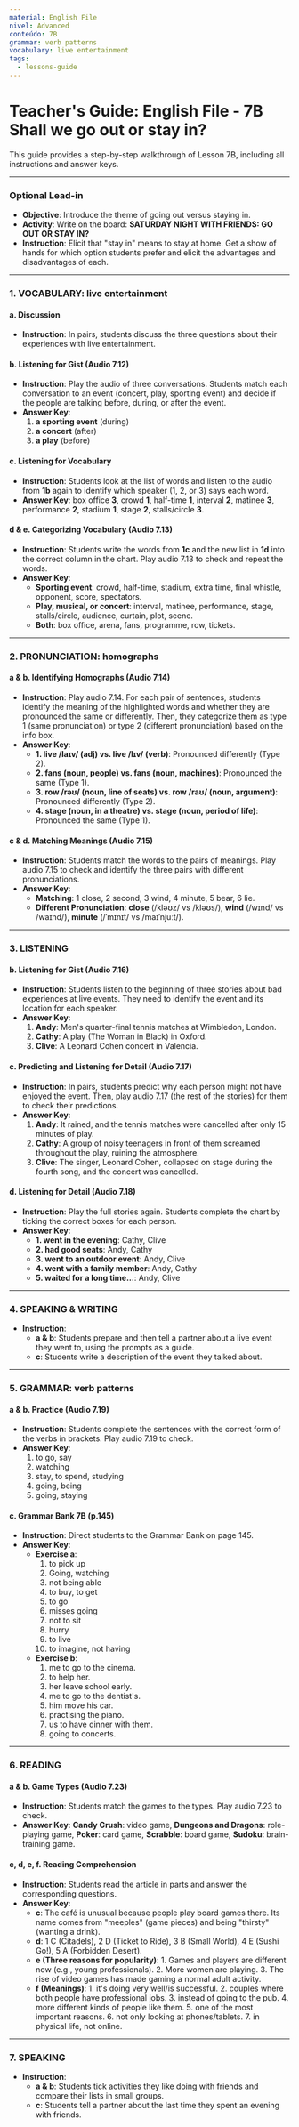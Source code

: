 ```yaml
---
material: English File
nivel: Advanced
conteúdo: 7B
grammar: verb patterns
vocabulary: live entertainment
tags:
  - lessons-guide
---
```


# **Teacher's Guide: English File - 7B Shall we go out or stay in?**

This guide provides a step-by-step walkthrough of Lesson 7B, including all instructions and answer keys.

***

### **Optional Lead-in**
* **Objective**: Introduce the theme of going out versus staying in.
* **Activity**: Write on the board: **SATURDAY NIGHT WITH FRIENDS: GO OUT OR STAY IN?**
* **Instruction**: Elicit that "stay in" means to stay at home. Get a show of hands for which option students prefer and elicit the advantages and disadvantages of each.

***

### **1. VOCABULARY: live entertainment**

#### **a. Discussion**
* **Instruction**: In pairs, students discuss the three questions about their experiences with live entertainment.

#### **b. Listening for Gist (Audio 7.12)**
* **Instruction**: Play the audio of three conversations. Students match each conversation to an event (concert, play, sporting event) and decide if the people are talking before, during, or after the event.
* **Answer Key**:
    1.  **a sporting event** (during)
    2.  **a concert** (after)
    3.  **a play** (before)

#### **c. Listening for Vocabulary**
* **Instruction**: Students look at the list of words and listen to the audio from **1b** again to identify which speaker (1, 2, or 3) says each word.
* **Answer Key**: box office **3**, crowd **1**, half-time **1**, interval **2**, matinee **3**, performance **2**, stadium **1**, stage **2**, stalls/circle **3**.

#### **d & e. Categorizing Vocabulary (Audio 7.13)**
* **Instruction**: Students write the words from **1c** and the new list in **1d** into the correct column in the chart. Play audio 7.13 to check and repeat the words.
* **Answer Key**:
    * **Sporting event**: crowd, half-time, stadium, extra time, final whistle, opponent, score, spectators.
    * **Play, musical, or concert**: interval, matinee, performance, stage, stalls/circle, audience, curtain, plot, scene.
    * **Both**: box office, arena, fans, programme, row, tickets.

***

### **2. PRONUNCIATION: homographs**

#### **a & b. Identifying Homographs (Audio 7.14)**
* **Instruction**: Play audio 7.14. For each pair of sentences, students identify the meaning of the highlighted words and whether they are pronounced the same or differently. Then, they categorize them as type 1 (same pronunciation) or type 2 (different pronunciation) based on the info box.
* **Answer Key**:
    * **1. live /laɪv/ (adj) vs. live /lɪv/ (verb)**: Pronounced differently (Type 2).
    * **2. fans (noun, people) vs. fans (noun, machines)**: Pronounced the same (Type 1).
    * **3. row /rəʊ/ (noun, line of seats) vs. row /raʊ/ (noun, argument)**: Pronounced differently (Type 2).
    * **4. stage (noun, in a theatre) vs. stage (noun, period of life)**: Pronounced the same (Type 1).

#### **c & d. Matching Meanings (Audio 7.15)**
* **Instruction**: Students match the words to the pairs of meanings. Play audio 7.15 to check and identify the three pairs with different pronunciations.
* **Answer Key**:
    * **Matching**: 1 close, 2 second, 3 wind, 4 minute, 5 bear, 6 lie.
    * **Different Pronunciation**: **close** (/kləʊz/ vs /kləʊs/), **wind** (/wɪnd/ vs /waɪnd/), **minute** (/ˈmɪnɪt/ vs /maɪˈnjuːt/).

***

### **3. LISTENING**

#### **b. Listening for Gist (Audio 7.16)**
* **Instruction**: Students listen to the beginning of three stories about bad experiences at live events. They need to identify the event and its location for each speaker.
* **Answer Key**:
    1.  **Andy**: Men's quarter-final tennis matches at Wimbledon, London.
    2.  **Cathy**: A play (The Woman in Black) in Oxford.
    3.  **Clive**: A Leonard Cohen concert in Valencia.

#### **c. Predicting and Listening for Detail (Audio 7.17)**
* **Instruction**: In pairs, students predict why each person might not have enjoyed the event. Then, play audio 7.17 (the rest of the stories) for them to check their predictions.
* **Answer Key**:
    1.  **Andy**: It rained, and the tennis matches were cancelled after only 15 minutes of play.
    2.  **Cathy**: A group of noisy teenagers in front of them screamed throughout the play, ruining the atmosphere.
    3.  **Clive**: The singer, Leonard Cohen, collapsed on stage during the fourth song, and the concert was cancelled.

#### **d. Listening for Detail (Audio 7.18)**
* **Instruction**: Play the full stories again. Students complete the chart by ticking the correct boxes for each person.
* **Answer Key**:
    * **1. went in the evening**: Cathy, Clive
    * **2. had good seats**: Andy, Cathy
    * **3. went to an outdoor event**: Andy, Clive
    * **4. went with a family member**: Andy, Cathy
    * **5. waited for a long time...**: Andy, Clive

***

### **4. SPEAKING & WRITING**
* **Instruction**:
    * **a & b**: Students prepare and then tell a partner about a live event they went to, using the prompts as a guide.
    * **c**: Students write a description of the event they talked about.

***

### **5. GRAMMAR: verb patterns**

#### **a & b. Practice (Audio 7.19)**
* **Instruction**: Students complete the sentences with the correct form of the verbs in brackets. Play audio 7.19 to check.
* **Answer Key**:
    1.  to go, say
    2.  watching
    3.  stay, to spend, studying
    4.  going, being
    5.  going, staying

#### **c. Grammar Bank 7B (p.145)**
* **Instruction**: Direct students to the Grammar Bank on page 145.
* **Answer Key**:
    * **Exercise a**:
        1. to pick up
        2. Going, watching
        3. not being able
        4. to buy, to get
        5. to go
        6. misses going
        7. not to sit
        8. hurry
        9. to live
        10. to imagine, not having
    * **Exercise b**:
        1. me to go to the cinema.
        2. to help her.
        3. her leave school early.
        4. me to go to the dentist's.
        5. him move his car.
        6. practising the piano.
        7. us to have dinner with them.
        8. going to concerts.

***

### **6. READING**

#### **a & b. Game Types (Audio 7.23)**
* **Instruction**: Students match the games to the types. Play audio 7.23 to check.
* **Answer Key**: **Candy Crush**: video game, **Dungeons and Dragons**: role-playing game, **Poker**: card game, **Scrabble**: board game, **Sudoku**: brain-training game.

#### **c, d, e, f. Reading Comprehension**
* **Instruction**: Students read the article in parts and answer the corresponding questions.
* **Answer Key**:
    * **c**: The café is unusual because people play board games there. Its name comes from "meeples" (game pieces) and being "thirsty" (wanting a drink).
    * **d**: 1 C (Citadels), 2 D (Ticket to Ride), 3 B (Small World), 4 E (Sushi Go!), 5 A (Forbidden Desert).
    * **e (Three reasons for popularity)**: 1. Games and players are different now (e.g., young professionals). 2. More women are playing. 3. The rise of video games has made gaming a normal adult activity.
    * **f (Meanings)**: 1. it's doing very well/is successful. 2. couples where both people have professional jobs. 3. instead of going to the pub. 4. more different kinds of people like them. 5. one of the most important reasons. 6. not only looking at phones/tablets. 7. in physical life, not online.

***

### **7. SPEAKING**
* **Instruction**:
    * **a & b**: Students tick activities they like doing with friends and compare their lists in small groups.
    * **c**: Students tell a partner about the last time they spent an evening with friends.